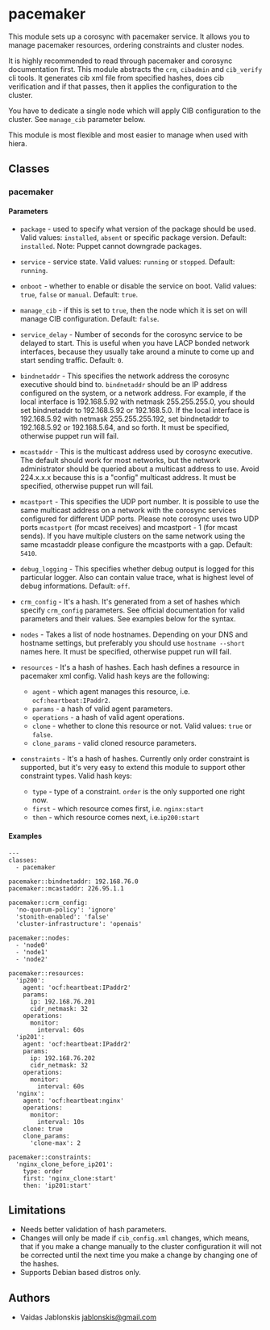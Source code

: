 pacemaker
===

This module sets up a corosync with pacemaker service. It allows you to
manage pacemaker resources, ordering constraints and cluster nodes.

It is highly recommended to read through pacemaker and corosync documentation first.
This module abstracts the `crm`, `cibadmin` and `cib_verify` cli tools. It generates
cib xml file from specified hashes, does cib verification and if that passes, then it
applies the configuration to the cluster.

You have to dedicate a single node which will apply CIB configuration to the cluster.
See `manage_cib` parameter below.

This module is most flexible and most easier to manage when used with hiera.

## Classes

### pacemaker

#### Parameters
* `package` - used to specify what version of the package should be used.
Valid values: `installed`, `absent` or specific package version. Default:
`installed`. Note: Puppet cannot downgrade packages.

* `service` - service state. Valid values: `running` or `stopped`.
Default: `running`.

* `onboot` - whether to enable or disable the service on boot. Valid values:
`true`, `false` or `manual`. Default: `true`.

* `manage_cib` - if this is set to `true`, then the node which it is set on
will manage CIB configuration. Default: `false`.

* `service_delay` - Number of seconds for the corosync service to be delayed to start.
This is useful when you have LACP bonded network interfaces, because they usually take
around a minute to come up and start sending traffic. Default: `0`.

* `bindnetaddr` - This specifies the network address the corosync executive
should bind to. `bindnetaddr` should be an IP address configured on the system,
or a network address. For  example,  if  the  local  interface  is  192.168.5.92
with  netmask  255.255.255.0,  you should set bindnetaddr to 192.168.5.92 or 192.168.5.0.
If the local interface is 192.168.5.92 with netmask 255.255.255.192, set bindnetaddr
to 192.168.5.92 or 192.168.5.64, and so forth. It must be specified, otherwise puppet
run will fail.

* `mcastaddr` - This  is  the multicast address used by corosync executive.  The
default should work for most networks, but the network administrator should be queried
about a multicast address to use.  Avoid 224.x.x.x because this is a "config" multicast
address. It must be specified, otherwise puppet run will fail.

* `mcastport` - This specifies the UDP port number. It is possible to use the same
multicast address on a network with the corosync services configured for different
UDP ports. Please note corosync uses two UDP ports `mcastport` (for mcast receives)
and mcastport - 1 (for mcast sends). If you have multiple clusters on the same
network using the same mcastaddr please configure the mcastports with a gap.
Default: `5410`.

* `debug_logging` - This specifies whether debug output is logged for this particular
logger. Also can contain value trace, what is highest level of debug informations.
Default: `off`.

* `crm_config` - It's a hash. It's generated from a set of hashes which specify `crm_config`
parameters. See official documentation for valid parameters and their values. See examples
below for the syntax.

* `nodes` - Takes a list of node hostnames. Depending on your DNS and hostname settings, but
preferably you should use `hostname --short` names here. It must be specified, otherwise
puppet run will fail.

* `resources` - It's a hash of hashes. Each hash defines a resource in pacemaker xml config.
Valid hash keys are the following:
  * `agent` - which agent manages this resource, i.e. `ocf:heartbeat:IPaddr2`.
  * `params` - a hash of valid agent parameters.
  * `operations` - a hash of valid agent operations.
  * `clone` - whether to clone this resource or not. Valid values: `true` or `false`.
  * `clone_params` - valid cloned resource parameters.

* `constraints` - It's a hash of hashes. Currently only order constraint is supported, but
it's very easy to extend this module to support other constraint types. Valid hash keys:
  * `type` - type of a constraint. `order` is the only supported one right now.
  * `first` - which resource comes first, i.e. `nginx:start`
  * `then` - which resource comes next, i.e.`ip200:start`

#### Examples
    ---
    classes:
      - pacemaker
    
    pacemaker::bindnetaddr: 192.168.76.0
    pacemaker::mcastaddr: 226.95.1.1
    
    pacemaker::crm_config:
      'no-quorum-policy': 'ignore'
      'stonith-enabled': 'false'
      'cluster-infrastructure': 'openais'
    
    pacemaker::nodes:
      - 'node0'
      - 'node1'
      - 'node2'
    
    pacemaker::resources:
      'ip200':
        agent: 'ocf:heartbeat:IPaddr2'
        params:
          ip: 192.168.76.201
          cidr_netmask: 32
        operations:
          monitor:
            interval: 60s
      'ip201':
        agent: 'ocf:heartbeat:IPaddr2'
        params:
          ip: 192.168.76.202
          cidr_netmask: 32
        operations:
          monitor:
            interval: 60s
      'nginx':
        agent: 'ocf:heartbeat:nginx'
        operations:
          monitor:
            interval: 10s
        clone: true
        clone_params:
          'clone-max': 2
    
    pacemaker::constraints:
      'nginx_clone_before_ip201':
        type: order
        first: 'nginx_clone:start'
        then: 'ip201:start'


## Limitations
* Needs better validation of hash parameters.
* Changes will only be made if `cib_config.xml` changes, which means, that if you make a
change manually to the cluster configuration it will not be corrected until the next time
you make a change by changing one of the hashes.
* Supports Debian based distros only.


## Authors
* Vaidas Jablonskis <jablonskis@gmail.com>

